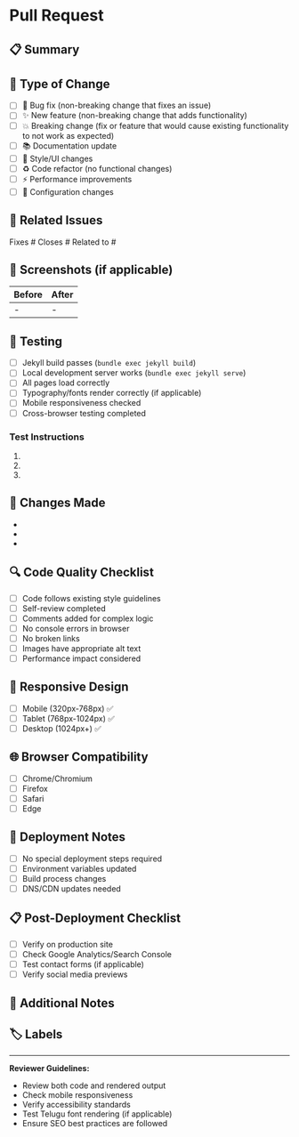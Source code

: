# Pull Request

## 📋 Summary
<!-- Brief description of what this PR does -->


## 🎯 Type of Change
<!-- Mark the relevant option with an "x" -->
- [ ] 🐛 Bug fix (non-breaking change that fixes an issue)
- [ ] ✨ New feature (non-breaking change that adds functionality)
- [ ] 💥 Breaking change (fix or feature that would cause existing functionality to not work as expected)
- [ ] 📚 Documentation update
- [ ] 🎨 Style/UI changes
- [ ] ♻️ Code refactor (no functional changes)
- [ ] ⚡ Performance improvements
- [ ] 🔧 Configuration changes

## 🔗 Related Issues
<!-- Link to related issues using #issue_number -->
Fixes #
Closes #
Related to #

## 📸 Screenshots (if applicable)
<!-- Add screenshots for UI changes -->
| Before | After |
|--------|-------|
|   -    |   -   |

## 🧪 Testing
<!-- Describe the tests you ran and how to reproduce them -->
- [ ] Jekyll build passes (`bundle exec jekyll build`)
- [ ] Local development server works (`bundle exec jekyll serve`)
- [ ] All pages load correctly
- [ ] Typography/fonts render correctly (if applicable)
- [ ] Mobile responsiveness checked
- [ ] Cross-browser testing completed

### Test Instructions
<!-- Step-by-step instructions for testing this PR -->
1. 
2. 
3. 

## 📝 Changes Made
<!-- Detailed list of changes -->
- 
- 
- 

## 🔍 Code Quality Checklist
- [ ] Code follows existing style guidelines
- [ ] Self-review completed
- [ ] Comments added for complex logic
- [ ] No console errors in browser
- [ ] No broken links
- [ ] Images have appropriate alt text
- [ ] Performance impact considered

## 📱 Responsive Design
<!-- For UI/style changes -->
- [ ] Mobile (320px-768px) ✅
- [ ] Tablet (768px-1024px) ✅
- [ ] Desktop (1024px+) ✅

## 🌐 Browser Compatibility
<!-- Mark tested browsers -->
- [ ] Chrome/Chromium
- [ ] Firefox
- [ ] Safari
- [ ] Edge

## 🚀 Deployment Notes
<!-- Any special deployment considerations -->
- [ ] No special deployment steps required
- [ ] Environment variables updated
- [ ] Build process changes
- [ ] DNS/CDN updates needed

## 📋 Post-Deployment Checklist
<!-- Tasks to complete after deployment -->
- [ ] Verify on production site
- [ ] Check Google Analytics/Search Console
- [ ] Test contact forms (if applicable)
- [ ] Verify social media previews

## 💬 Additional Notes
<!-- Any additional context, concerns, or notes for reviewers -->


## 🏷️ Labels
<!-- Add appropriate labels: bug, feature, documentation, design, etc. -->

---

**Reviewer Guidelines:**
- Review both code and rendered output
- Check mobile responsiveness
- Verify accessibility standards
- Test Telugu font rendering (if applicable)
- Ensure SEO best practices are followed